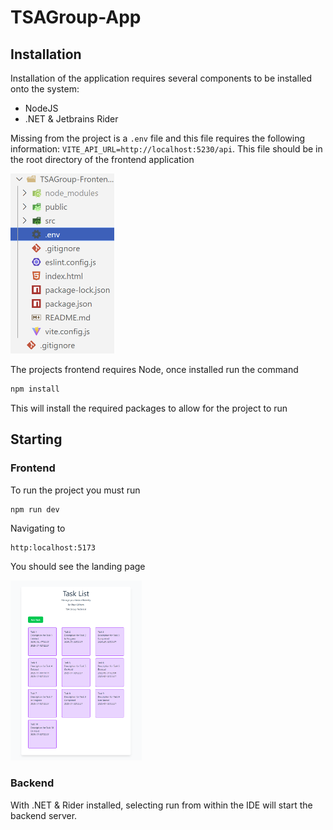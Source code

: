 # TSAGroup-App

## Installation

Installation of the application requires several components to be installed onto the system:

- NodeJS
- .NET & Jetbrains Rider

Missing from the project is a `.env` file and this file requires the following information:
`
VITE_API_URL=http://localhost:5230/api
`. This file should be in the root directory of the frontend application

<img src="images/env-location.png" alt="Location for the .env file" style="height: 30vw;">

The projects frontend requires Node, once installed run the command
``` bash
npm install
```
This will install the required packages to allow for the project to run
## Starting

### Frontend
To run the project you must run
```bash 
npm run dev
```

Navigating to 
```
http:localhost:5173
```
You should see the landing page

<img src="images/landing-page.png" alt="The landing page for the frontend application" style="height: 30vw;">

### Backend

With .NET & Rider installed, selecting run from within the IDE will start the backend server.
